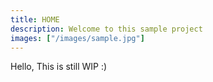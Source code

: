 ```yaml
---
title: HOME
description: Welcome to this sample project
images: ["/images/sample.jpg"]
---
```


Hello, 
This is still WIP :)


